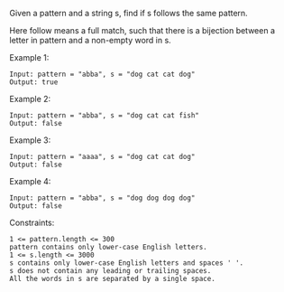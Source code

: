 Given a pattern and a string s, find if s follows the same pattern.

Here follow means a full match, such that there is a bijection between a letter in pattern and a non-empty word in s.

Example 1:

    Input: pattern = "abba", s = "dog cat cat dog"
    Output: true

Example 2:

    Input: pattern = "abba", s = "dog cat cat fish"
    Output: false

Example 3:

    Input: pattern = "aaaa", s = "dog cat cat dog"
    Output: false

Example 4:

    Input: pattern = "abba", s = "dog dog dog dog"
    Output: false

Constraints:

    1 <= pattern.length <= 300
    pattern contains only lower-case English letters.
    1 <= s.length <= 3000
    s contains only lower-case English letters and spaces ' '.
    s does not contain any leading or trailing spaces.
    All the words in s are separated by a single space.
